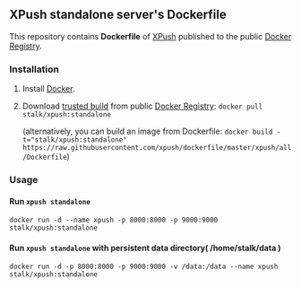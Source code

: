 ## XPush standalone server's Dockerfile


This repository contains **Dockerfile** of [XPush](https://github.com/xpush/node-xpush/dockerfile/) published to the public [Docker Registry](https://registry.hub.docker.com/).


### Installation

1. Install [Docker](https://www.docker.io/).

2. Download [trusted build](https://registry.hub.docker.com/u/stalk/xpush/) from public [Docker Registry](https://registry.hub.docker.com/): `docker pull stalk/xpush:standalone`

   (alternatively, you can build an image from Dockerfile: `docker build -t="stalk/xpush:standalone" https://raw.githubusercontent.com/xpush/dockerfile/master/xpush/all/Dockerfile`)


### Usage

#### Run `xpush standalone`

	docker run -d --name xpush -p 8000:8000 -p 9000:9000 stalk/xpush:standalone

#### Run `xpush standalone` with persistent data directory( /home/stalk/data )

	docker run -d -p 8000:8000 -p 9000:9000 -v /data:/data --name xpush stalk/xpush:standalone